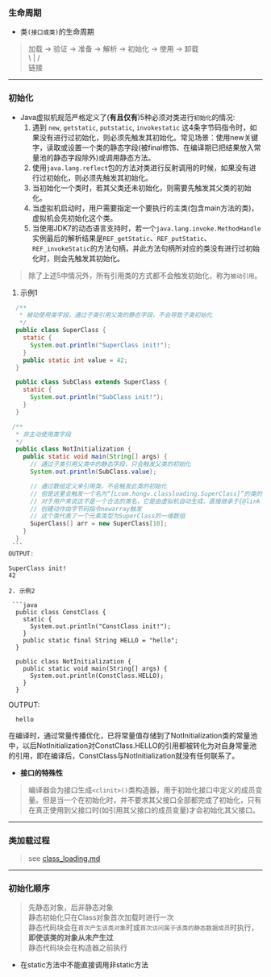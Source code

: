 ### 生命周期

* 类`(接口或类)`的生命周期
> 加载 -> 验证 -> 准备 -> 解析 -> 初始化 -> 使用 -> 卸载 <br>
>              \    |    /        
>                  链接

----
### 初始化
* Java虚拟机规范严格定义了(**有且仅有**)5种必须对类进行`初始化`的情况:
  1. 遇到 `new`, `getstatic`, `putstatic`, `invokestatic` 这4条字节码指令时，如果没有进行过初始化，则必须先触发其初始化。常见场景：使用new关键字，读取或设置一个类的静态字段(被final修饰、在编译期已把结果放入常量池的静态字段除外)或调用静态方法。
  2. 使用`java.lang.reflect`包的方法对类进行反射调用的时候，如果没有进行过初始化，则必须先触发其初始化。
  3. 当初始化一个类时，若其父类还未初始化，则需要先触发其父类的初始化。
  4. 当虚拟机启动时，用户需要指定一个要执行的主类(包含main方法的类)，虚拟机会先初始化这个类。
  5. 当使用JDK7的动态语言支持时，若一个`java.lang.invoke.MethodHandle`实例最后的解析结果是`REF_getStatic`、`REF_putStatic`、`REF_invokeStatic`的方法句柄，并此方法句柄所对应的类没有进行过初始化时，则会先触发其初始化。

 > 除了上述5中情况外，所有引用类的方式都不会触发初始化，称为`被动引用`。

 1. 示例1

   ```java
     /**
      * 被动使用类字段，通过子类引用父类的静态字段，不会导致子类初始化
      */
     public class SuperClass {
       static {
         System.out.println("SuperClass init!");
       }
       public static int value = 42;
     }

     public class SubClass extends SuperClass {
       static {
         System.out.println("SubClass init!");
       }
     }

    /**
     * 非主动使用类字段
     */
     public class NotInitialization {
       public static void main(String[] args) {
         // 通过子类引用父类中的静态字段，只会触发父类的初始化
         System.out.println(SubClass.value);

         // 通过数组定义来引用类，不会触发此类的初始化
         // 但是这里会触发一个名为“[Lcom.hongv.classloading.SuperClass]”的类的初始化阶段，
         // 对于用户来说这不是一个合法的类名，它是由虚拟机自动生成、直接继承于{@link java.lang.Object}的子类
         // 创建动作由字节码指令newarray触发
         // 这个类代表了一个元素类型为SuperClass的一维数组
         SuperClass[] arr = new SuperClass[10];
       }
     }
    ```
  OUTPUT:
  ```
    SuperClass init!
    42
  ```
 2. 示例2

   ```java
    public class ConstClass {
      static {
        System.out.println("ConstClass init!");
      }
      public static final String HELLO = "hello";
    }

    public class NotInitialization {
      public static void main(String[] args) {
        System.out.println(ConstClass.HELLO);
      }
    }
   ```
  OUTPUT:
  ```
    hello
  ```
  在编译时，通过常量传播优化，已将常量值存储到了NotInitialization类的常量池中，以后NotInitialization对ConstClass.HELLO的引用都被转化为对自身常量池的引用，即在编译后，ConstClass与NotInitialization就没有任何联系了。

* **接口的特殊性**

 > 编译器会为接口生成`<clinit>()`类构造器，用于初始化接口中定义的成员变量。但是当一个在初始化时，并不要求其父接口全部都完成了初始化，只有在真正使用到父接口时(如引用其父接口的成员变量)才会初始化其父接口。

---

### 类加载过程

> see [class_loading.md]()

---

### 初始化顺序
> 先静态对象，后非静态对象 <br/>
> 静态初始化只在Class对象首次加载时进行一次 <br />
> 静态代码块会在`首次产生该类对象`时或`首次访问属于该类的静态数据成员`时执行，**即使该类的对象从未产生过** <br />
> 静态代码块会在构造器之前执行 <br />

* 在static方法中不能直接调用非static方法
